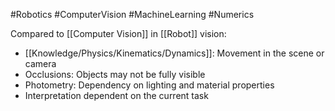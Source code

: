 #Robotics #ComputerVision #MachineLearning #Numerics 


Compared to [[Computer Vision]] in [[Robot]] vision:
- [[Knowledge/Physics/Kinematics/Dynamics]]: Movement in the scene or camera
- Occlusions: Objects may not be fully visible
- Photometry: Dependency on lighting and material properties
- Interpretation dependent on the current task